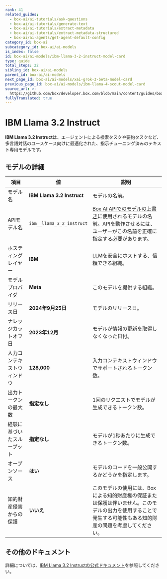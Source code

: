 ```yaml
---
rank: 41
related_guides:
  - box-ai/ai-tutorials/ask-questions
  - box-ai/ai-tutorials/generate-text
  - box-ai/ai-tutorials/extract-metadata
  - box-ai/ai-tutorials/extract-metadata-structured
  - box-ai/ai-agents/get-agent-default-config
category_id: box-ai
subcategory_id: box-ai/ai-models
is_index: false
id: box-ai/ai-models/ibm-llama-3-2-instruct-model-card
type: guide
total_steps: 22
sibling_id: box-ai/ai-models
parent_id: box-ai/ai-models
next_page_id: box-ai/ai-models/xai-grok-3-beta-model-card
previous_page_id: box-ai/ai-models/ibm-llama-4-scout-model-card
source_url: >-
  https://github.com/box/developer.box.com/blob/main/content/guides/box-ai/ai-models/ibm-llama-3-2-instruct-model-card.md
fullyTranslated: true
---
```

# IBM Llama 3.2 Instruct

**IBM Llama 3.2 Instruct**は、エージェントによる検索タスクや要約タスクなど、多言語対話のユースケース向けに最適化された、指示チューニング済みのテキスト専用モデルです。

## モデルの詳細

| 項目            | 値                          | 説明                                                                                 |
| ------------- | -------------------------- | ---------------------------------------------------------------------------------- |
| モデル名          | **IBM Llama 3.2 Instruct** | モデルの名前。                                                                            |
| APIモデル名       | `ibm__llama_3_2_instruct`  | [Box AI APIでのモデルの上書き][overrides]に使用されるモデルの名前。APIを動作させるには、ユーザーがこの名前を正確に指定する必要があります。 |
| ホスティングレイヤー    | **IBM**                    | LLMを安全にホストする、信頼できる組織。                                                              |
| モデルプロバイダ      | **Meta**                   | このモデルを提供する組織。                                                                      |
| リリース日         | **2024年9月25日**             | モデルのリリース日。                                                                         |
| ナレッジカットオフ日    | **2023年12月**               | モデルが情報の更新を取得しなくなった日付。                                                              |
| 入力コンテキストウィンドウ | **128,000**                | 入力コンテキストウィンドウでサポートされるトークン数。                                                        |
| 出力トークンの最大数    | **指定なし**                   | 1回のリクエストでモデルが生成できるトークン数。                                                           |
| 経験に基づいたスループット | **指定なし**                   | モデルが1秒あたりに生成できるトークン数。                                                              |
| オープンソース       | **はい**                     | モデルのコードを一般公開するかどうかを指定します。                                                          |
| 知的財産侵害からの保護   | **いいえ**                    | このモデルの使用には、Boxによる知的財産権の保証または保護は伴いません。このモデルの出力を使用することで発生する可能性もある知的財産の問題を考慮してください。   |

## その他のドキュメント

詳細については、[IBM Llama 3.2 Instructの公式ドキュメント][IBM]を参照してください。

[overrides]: g://box-ai/ai-agents/ai-agent-overrides

[IBM]: https://www.ibm.com/docs/en/watsonx/w-and-w/2.1.0?topic=models-third-party-foundation
